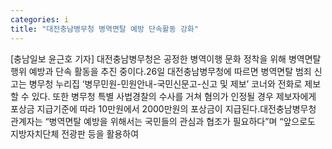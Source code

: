 ```yaml
---
categories: i
title: "대전충남병무청 병역면탈 예방 단속활동 강화"
---
```

[충남일보 윤근호 기자] 대전충남병무청은 공정한 병역이행 문화 정착을 위해 병역면탈 행위 예방과 단속 활동을 추진 중이다.26일 대전충남병무청에 따르면 병역면탈 범죄 신고는 병무청 누리집 ‘병무민원-민원안내-국민신문고-신고 및 제보’ 코너와 전화로 제보할 수 있다. 또한 병무청 특별 사법경찰의 수사를 거쳐 혐의가 인정될 경우 제보자에게 포상금 지급기준에 따라 10만원에서 2000만원의 포상금이 지급된다.대전충남병무청 관계자는 “병역면탈 예방을 위해서는 국민들의 관심과 협조가 필요하다”며 “앞으로도 지방자치단체 전광판 등을 활용하여